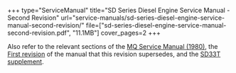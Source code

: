 +++
type="ServiceManual"
title="SD Series Diesel Engine Service Manual - Second Revision"
url="service-manuals/sd-series-diesel-engine-service-manual-second-revision/"
file=["sd-series-diesel-engine-service-manual-second-revision.pdf", "11.1MB"]
cover_pages=2
+++

Also refer to the relevant sections of the [MQ Service Manual (1980)](/service-manuals/mq-service-manual-1980/), the [First revision](/service-manuals/sd-series-diesel-engine-service-manual/) of the manual that this revision supersedes, and the [SD33T supplement](/service-manuals/sd-series-diesel-engine-service-manual-sd33t-supplement/).
